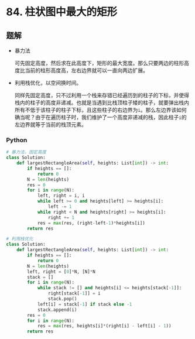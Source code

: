 # 84. 柱状图中最大的矩形

## 题解

- 暴力法

  可先固定高度，然后求在此高度下，矩形的最大宽度。那么只要两边的柱形高度比当前的柱形高度高，左右边界就可以一直向两边扩展。

- 利用栈优化，以空间换时间。

  同样先固定高度，只不过利用一个栈来存错已经遍历到的柱子的下标，并使得栈内的柱子的高度非递减。也就是当遇到比栈顶柱子矮的柱子，就要弹出栈内所有不低于该柱子的柱子下标，且这些柱子的右边界为`i`。那么左边界该如何确当呢？由于在遍历柱子时，我们维护了一个高度非递减的栈，因此柱子`i`的左边界就等于当前的栈顶元素。

### Python

```Python
# 暴力法，固定高度
class Solution:
    def largestRectangleArea(self, heights: List[int]) -> int:
        if heights == []:
            return 0
        N = len(heights)
        res = 0
        for i in range(N):
            left, right = i, i
            while left >= 0 and heights[left] >= heights[i]:
                left -= 1
            while right < N and heights[right] >= heights[i]:
                right += 1
            res = max(res, (right-left-1)*heights[i])
        return res
```

```Python
# 利用栈优化
class Solution:
    def largestRectangleArea(self, heights: List[int]) -> int:
        if heights == []:
            return 0
        N = len(heights)
        left, right = [0]*N, [N]*N
        stack = []
        for i in range(N):
            while stack != [] and heights[i] <= heights[stack[-1]]:
                right[stack[-1]] = i
                stack.pop()
            left[i] = stack[-1] if stack else -1
            stack.append(i)
        res = 0
        for i in range(N):
            res = max(res, heights[i]*(right[i] - left[i] - 1))
        return res
```